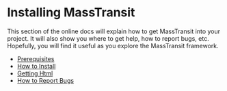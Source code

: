 # Installing MassTransit

This section of the online docs will explain how to get MassTransit into your project. 
It will also show you where to get help, how to report bugs, etc. 
Hopefully, you will find it useful as you explore the MassTransit framework.

* [Prerequisites](prerequisites.md)
* [How to Install](how-to-install.md)
* [Getting Html](getting-help.md)
* [How to Report Bugs](how-to-report-bugs.md)